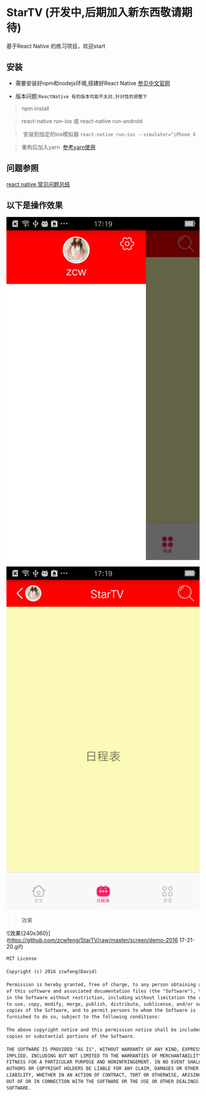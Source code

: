 # StarTV (开发中,后期加入新东西敬请期待)

基于React Native 的练习项目，欢迎start

## 安装

* 需要安装好npm和nodejs环境,搭建好React Native
[参见中文官网](https://reactnative.cn/docs/0.51/getting-started.html)

* 版本问题:`ReactNative 有的版本可能不太对,针对性的调整下`

> npm install

> react-native run-ios 或 react-native run-android

>  安装到指定的ios模拟器 `react-native run-ios --simulator="iPhone X`

> 重构后加入yarn  [参考yarn使用](https://yarn.bootcss.com/docs/usage.html)


## 问题参照

[react native 常见问题总结](https://www.jianshu.com/p/af7c2e651f37)

## 以下是操作效果


![操作效果{240x360}](https://raw.githubusercontent.com/zcwfeng/StarTV/master/screen/demo1.jpg)


![操作效果{240x360}](https://github.com/zcwfeng/StarTV/raw/master/screen/demo2.jpg)

> 效果

![效果{240x360}](https://github.com/zcwfeng/StarTV/raw/master/screen/demo-2016 17-21-20.gif)


``` xml
MIT License

Copyright (c) 2016 zcwfeng(David)

Permission is hereby granted, free of charge, to any person obtaining a copy
of this software and associated documentation files (the "Software"), to deal
in the Software without restriction, including without limitation the rights
to use, copy, modify, merge, publish, distribute, sublicense, and/or sell
copies of the Software, and to permit persons to whom the Software is
furnished to do so, subject to the following conditions:

The above copyright notice and this permission notice shall be included in all
copies or substantial portions of the Software.

THE SOFTWARE IS PROVIDED "AS IS", WITHOUT WARRANTY OF ANY KIND, EXPRESS OR
IMPLIED, INCLUDING BUT NOT LIMITED TO THE WARRANTIES OF MERCHANTABILITY,
FITNESS FOR A PARTICULAR PURPOSE AND NONINFRINGEMENT. IN NO EVENT SHALL THE
AUTHORS OR COPYRIGHT HOLDERS BE LIABLE FOR ANY CLAIM, DAMAGES OR OTHER
LIABILITY, WHETHER IN AN ACTION OF CONTRACT, TORT OR OTHERWISE, ARISING FROM,
OUT OF OR IN CONNECTION WITH THE SOFTWARE OR THE USE OR OTHER DEALINGS IN THE
SOFTWARE.
```
